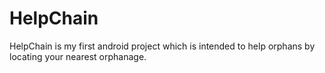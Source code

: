 # HelpChain
HelpChain is my first android project which is intended to help orphans by locating your nearest orphanage. 
